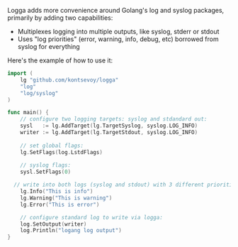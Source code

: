 Logga adds more convenience around Golang's log and syslog packages, primarily by adding two capabilities:

* Multiplexes logging into multiple outputs, like syslog, stderr or stdout
* Uses "log priorities" (error, warning, info, debug, etc) borrowed from syslog for everything

Here's the example of how to use it:
```Go
import (
	lg "github.com/kontsevoy/logga"
	"log"
	"log/syslog"
)

func main() {
	// configure two logging targets: syslog and stdandard out:
	sysl   := lg.AddTarget(lg.TargetSyslog, syslog.LOG_INFO)
	writer := lg.AddTarget(lg.TargetStdout, syslog.LOG_INFO)
	
	// set global flags:
	lg.SetFlags(log.LstdFlags)
	
	// syslog flags:
	sysl.SetFlags(0)

  // write into both logs (syslog and stdout) with 3 different priorities:
	lg.Info("This is info")
	lg.Warning("This is warning")
	lg.Error("This is error")

	// configure standard log to write via logga:
	log.SetOutput(writer)
	log.Println("logang log output")
}
```
